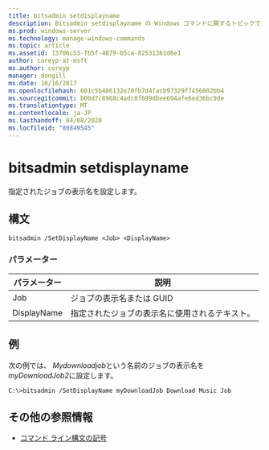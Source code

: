 ```yaml
---
title: bitsadmin setdisplayname
description: Bitsadmin setdisplayname の Windows コマンドに関するトピックでは、指定されたジョブの表示名を設定します。
ms.prod: windows-server
ms.technology: manage-windows-commands
ms.topic: article
ms.assetid: 13706c53-fb5f-4879-b5ca-82531361d6e1
author: coreyp-at-msft
ms.author: coreyp
manager: dongill
ms.date: 10/16/2017
ms.openlocfilehash: 601c5b406132e70fb7d4facb97329f7456002bb4
ms.sourcegitcommit: b00d7c8968c4adc8f699dbee694afe6ed36bc9de
ms.translationtype: MT
ms.contentlocale: ja-JP
ms.lasthandoff: 04/08/2020
ms.locfileid: "80849545"
---
```

# <a name="bitsadmin-setdisplayname"></a>bitsadmin setdisplayname

指定されたジョブの表示名を設定します。

## <a name="syntax"></a>構文

```
bitsadmin /SetDisplayName <Job> <DisplayName>
```

### <a name="parameters"></a>パラメーター

|パラメーター|説明|
|---------|-----------|
|Job|ジョブの表示名または GUID|
|DisplayName|指定されたジョブの表示名に使用されるテキスト。|

## <a name="examples"></a><a name=BKMK_examples></a>例

次の例では、 *Mydownloadjob*という名前のジョブの表示名を*myDownloadJob2*に設定します。
```
C:\>bitsadmin /SetDisplayName myDownloadJob Download Music Job
```

## <a name="additional-references"></a>その他の参照情報

- [コマンド ライン構文の記号](command-line-syntax-key.md)